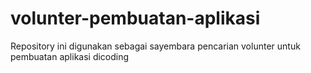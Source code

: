 # volunter-pembuatan-aplikasi
Repository ini digunakan sebagai sayembara pencarian volunter untuk pembuatan aplikasi dicoding 
